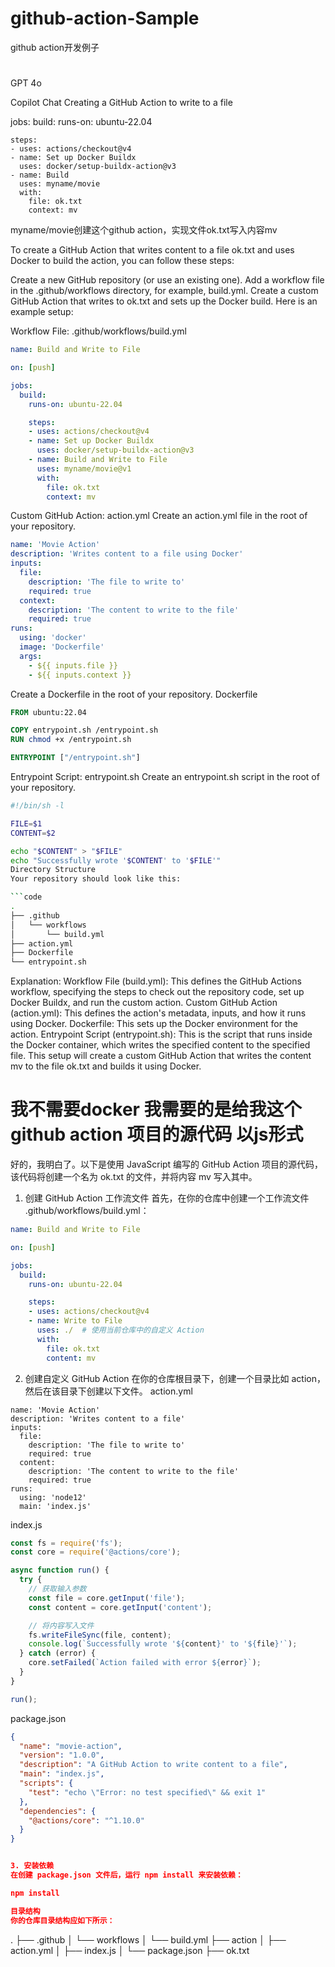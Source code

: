 # github-action-Sample
github action开发例子

#

GPT 4o

Copilot Chat
Creating a GitHub Action to write to a file

jobs:
  build:
    runs-on: ubuntu-22.04

    steps:
    - uses: actions/checkout@v4
    - name: Set up Docker Buildx
      uses: docker/setup-buildx-action@v3
    - name: Build
      uses: myname/movie
      with:
        file: ok.txt
        context: mv
        
myname/movie创建这个github action，实现文件ok.txt写入内容mv

To create a GitHub Action that writes content to a file ok.txt and uses Docker to build the action, you can follow these steps:

Create a new GitHub repository (or use an existing one).
Add a workflow file in the .github/workflows directory, for example, build.yml.
Create a custom GitHub Action that writes to ok.txt and sets up the Docker build.
Here is an example setup:

Workflow File: .github/workflows/build.yml

```yaml
name: Build and Write to File

on: [push]

jobs:
  build:
    runs-on: ubuntu-22.04

    steps:
    - uses: actions/checkout@v4
    - name: Set up Docker Buildx
      uses: docker/setup-buildx-action@v3
    - name: Build and Write to File
      uses: myname/movie@v1
      with:
        file: ok.txt
        context: mv
```

        
Custom GitHub Action: action.yml
Create an action.yml file in the root of your repository.

```yaml
name: 'Movie Action'
description: 'Writes content to a file using Docker'
inputs:
  file:
    description: 'The file to write to'
    required: true
  context:
    description: 'The content to write to the file'
    required: true
runs:
  using: 'docker'
  image: 'Dockerfile'
  args:
    - ${{ inputs.file }}
    - ${{ inputs.context }}
```


Create a Dockerfile in the root of your repository.
Dockerfile

```dockerfile
FROM ubuntu:22.04

COPY entrypoint.sh /entrypoint.sh
RUN chmod +x /entrypoint.sh

ENTRYPOINT ["/entrypoint.sh"]
```


Entrypoint Script: entrypoint.sh
Create an entrypoint.sh script in the root of your repository.

```bash
#!/bin/sh -l

FILE=$1
CONTENT=$2

echo "$CONTENT" > "$FILE"
echo "Successfully wrote '$CONTENT' to '$FILE'"
Directory Structure
Your repository should look like this:

```code
.
├── .github
│   └── workflows
│       └── build.yml
├── action.yml
├── Dockerfile
└── entrypoint.sh
```

Explanation:
Workflow File (build.yml): This defines the GitHub Actions workflow, specifying the steps to check out the repository code, set up Docker Buildx, and run the custom action.
Custom GitHub Action (action.yml): This defines the action's metadata, inputs, and how it runs using Docker.
Dockerfile: This sets up the Docker environment for the action.
Entrypoint Script (entrypoint.sh): This is the script that runs inside the Docker container, which writes the specified content to the specified file.
This setup will create a custom GitHub Action that writes the content mv to the file ok.txt and builds it using Docker.


# 我不需要docker 我需要的是给我这个github action 项目的源代码 以js形式

好的，我明白了。以下是使用 JavaScript 编写的 GitHub Action 项目的源代码，该代码将创建一个名为 ok.txt 的文件，并将内容 mv 写入其中。

1. 创建 GitHub Action 工作流文件
首先，在你的仓库中创建一个工作流文件 .github/workflows/build.yml：

```yaml
name: Build and Write to File

on: [push]

jobs:
  build:
    runs-on: ubuntu-22.04

    steps:
    - uses: actions/checkout@v4
    - name: Write to File
      uses: ./  # 使用当前仓库中的自定义 Action
      with:
        file: ok.txt
        content: mv
```
        
2. 创建自定义 GitHub Action
在你的仓库根目录下，创建一个目录比如 action，然后在该目录下创建以下文件。
action.yml

```
name: 'Movie Action'
description: 'Writes content to a file'
inputs:
  file:
    description: 'The file to write to'
    required: true
  content:
    description: 'The content to write to the file'
    required: true
runs:
  using: 'node12'
  main: 'index.js'
```


index.js

```JavaScript
const fs = require('fs');
const core = require('@actions/core');

async function run() {
  try {
    // 获取输入参数
    const file = core.getInput('file');
    const content = core.getInput('content');

    // 将内容写入文件
    fs.writeFileSync(file, content);
    console.log(`Successfully wrote '${content}' to '${file}'`);
  } catch (error) {
    core.setFailed(`Action failed with error ${error}`);
  }
}

run();
```


package.json
```JSON
{
  "name": "movie-action",
  "version": "1.0.0",
  "description": "A GitHub Action to write content to a file",
  "main": "index.js",
  "scripts": {
    "test": "echo \"Error: no test specified\" && exit 1"
  },
  "dependencies": {
    "@actions/core": "^1.10.0"
  }
}


3. 安装依赖
在创建 package.json 文件后，运行 npm install 来安装依赖：

npm install

目录结构
你的仓库目录结构应如下所示：

```
.
├── .github
│   └── workflows
│       └── build.yml
├── action
│   ├── action.yml
│   ├── index.js
│   └── package.json
├── ok.txt
